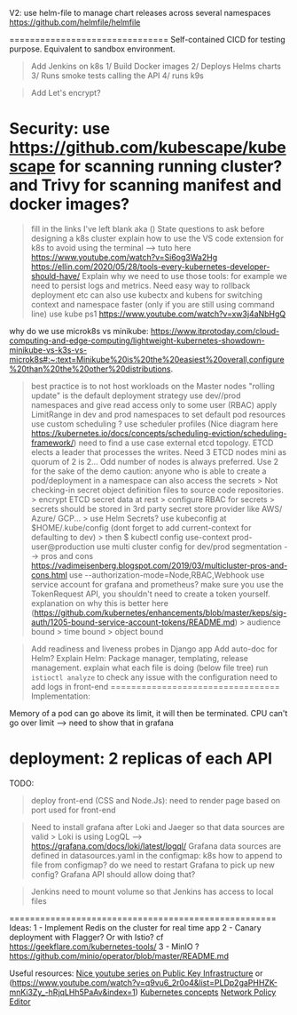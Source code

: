 <!-- markdownlint-disable-->

V2:
 use helm-file to manage chart releases across several namespaces https://github.com/helmfile/helmfile
 
=============================== 
Self-contained CICD for testing purpose. Equivalent to sandbox environment.
   > Add Jenkins on k8s
      1/ Build Docker images
      2/ Deploys Helms charts
      3/ Runs smoke tests calling the API
      4/ runs k9s

> Add Let's encrypt?

Security: use https://github.com/kubescape/kubescape for scanning running cluster? and Trivy for scanning manifest and docker images?
===============================

> fill in the links I've left blank aka ()
> State questions to ask before designing a k8s cluster
> explain how to use the VS code extension for k8s to avoid using the terminal --> tuto here https://www.youtube.com/watch?v=Si6og3Wa2Hg
> https://ellin.com/2020/05/28/tools-every-kubernetes-developer-should-have/
> Explain why we need to use those tools: for example we need to persist logs and metrics. Need easy way to rollback deployment etc
> can also use kubectx and kubens for switching context and namespace faster (only if you are still using command line)
> use kube ps1 https://www.youtube.com/watch?v=xw3j4aNbHgQ

why do we use microk8s vs minikube: https://www.itprotoday.com/cloud-computing-and-edge-computing/lightweight-kubernetes-showdown-minikube-vs-k3s-vs-microk8s#:~:text=Minikube%20is%20the%20easiest%20overall,configure%20than%20the%20other%20distributions.
> best practice is to not host workloads on the Master nodes
> "rolling update" is the default deployment strategy
> use dev//prod namespaces and give read access only to some user (RBAC)
> apply LimitRange in dev and prod namespaces to set default pod resources
> use custom scheduling ? use scheduler profiles (Nice diagram here https://kubernetes.io/docs/concepts/scheduling-eviction/scheduling-framework/) need to find a use case
> external etcd topology. ETCD elects a leader that processes the writes. Need 3 ETCD nodes mini as quorum of 2 is 2... Odd number of nodes is always preferred. Use 2 for the sake of the demo
> caution: anyone who is able to create a pod/deployment in a namespace can also access the secrets
    > Not checking-in secret object definition files to source code repositories.
    > encrypt ETCD secret data at rest
    > configure RBAC for secrets
    > secrets should be stored in 3rd party secret store provider like AWS/ Azure/ GCP...
    > use Helm Secrets?
 > use kubeconfig at $HOME/.kube/config  (dont forget to add current-context for defaulting to dev)
    > then $ kubectl config use-context prod-user@production
 > use multi cluster config for dev/prod segmentation  --> pros and cons https://vadimeisenberg.blogspot.com/2019/03/multicluster-pros-and-cons.html
 > use --authorization-mode=Node,RBAC,Webhook
 > use service account for grafana and prometheus? make sure you use the TokenRequest API, you shouldn't need to create a token yourself. explanation on why this is better here (https://github.com/kubernetes/enhancements/blob/master/keps/sig-auth/1205-bound-service-account-tokens/README.md)
    > audience bound
    > time bound
    > object bound
 
 > Add readiness and liveness probes in Django app
 > Add auto-doc for Helm?
 > Explain Helm: Package manager, templating, release management.
 > explain what each file is doing (below file tree)
 > run `istioctl analyze` to check any issue with the configuration
 > need to add logs in front-end
=================================
Implementation:

Memory of a pod can go above its limit, it will then be terminated. CPU can't go over limit --> need to show that in grafana

deployment: 2 replicas of each API
====================================================
TODO:

> deploy front-end (CSS and Node.Js):
   > need to render page based on port used for front-end

> Need to install grafana after Loki and Jaeger so that data sources are valid
      > Loki is using LogQL --> https://grafana.com/docs/loki/latest/logql/
> Grafana data sources are defined in datasources.yaml in the configmap:
   > k8s how to append to file from configmap?
   > do we need to restart Grafana to pick up new config? Grafana API should allow doing that?

> Jenkins
   > need to mount volume so that Jenkins has access to local files

====================================================
Ideas:
	1 - Implement Redis on the cluster for real time app
	2 - Canary deployment with Flagger? Or with Istio? cf https://geekflare.com/kubernetes-tools/
	3 - MinIO ? https://github.com/minio/operator/blob/master/README.md

Useful resources:
    [Nice youtube series on Public Key Infrastructure](https://www.youtube.com/watch?v=LJDsdSh1CYM&list=PLIFyRwBY_4bTwRX__Zn4-letrtpSj1mzY&index=17) or (https://www.youtube.com/watch?v=q9vu6_2r0o4&list=PLDp2gaPHHZK-mnKi3Zy_-hRjqLHh5PaAv&index=1)
   [Kubernetes concepts](https://kubernetes.io/docs/concepts/overview/)
   [Network Policy Editor](https://editor.cilium.io/)
